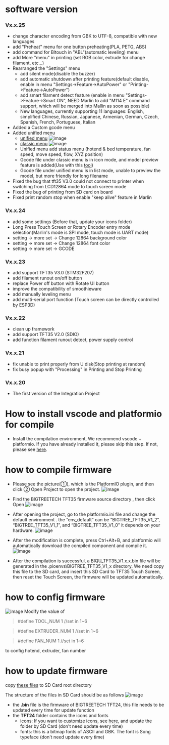 # software version
### Vx.x.25
- change character encoding from GBK to UTF-8, compatible with new languages
- add "Preheat" menu for one button preheating(PLA, PETG, ABS)
- add command for Bltouch in "ABL"(automatic leveling) menu
- add More "menu" in printing (set RGB color, extrude for change filament, etc...)
- Rearranged the "Settings" menu
  - add silent mode(disable the buzzer)
  - add automatic shutdown after printing feature(default disable, enable in menu "Settings->Feature->AutoPower" or "Printing->Feature->AutoPower")
  - add smart filament detect feature (enable in menu "Settings->Feature->Smart ON", NEED Marlin to add "M114 E" command support, which will be merged into Mallin as soon as possible)
  - New languages, currently supporting 11 languages: English, simplified Chinese, Russian, Japanese, Armenian, German, Czech, Spanish, French, Portuguese, Italian
- Added a Custom gcode menu
- Added unified menu
  - [unified menu](https://github.com/bigtreetech/BIGTREETECH-TouchScreenFirmware/tree/master/Copy%20to%20SD%20Card%20root%20directory%20to%20update%20-%20Unified%20Menu%20Material%20theme) ![image](https://user-images.githubusercontent.com/38851044/69716869-efb12100-1145-11ea-9b4e-e50a215e2def.png)
  - [classic menu](https://github.com/bigtreetech/BIGTREETECH-TouchScreenFirmware/tree/master/Copy%20to%20SD%20Card%20root%20directory%20to%20update) ![image](https://user-images.githubusercontent.com/38851044/69717274-b7f6a900-1146-11ea-94c4-4033f23215bb.png)
  - Unified menu add status menu (hotend & bed temperature, fan speed, move speed, flow, XYZ position)
  - Gcode file under classic menu is in icon mode, and model preview feature is added(Use with this [tool](https://github.com/bigtreetech/BiQU_Tool))
  - Gcode file under unified menu is in list mode, unable to preview the model, but more friendly for long filename
- Fixed the bug that tft35 V3.0 could not connect to printer when switching from LCD12864 mode to touch screen mode
- Fixed the bug of printing from SD card on board
- Fixed print random stop when enable "keep alive" feature in Marlin
### Vx.x.24
- add some settings (Before that, update your icons folder)
- Long Press Touch Screen or Rotary Encoder entry mode selection(Marlin's mode is SPI mode, touch mode is UART mode)
- setting -> more set -> Change 12864 background color
- setting -> more set -> Change 12864 font color
- setting -> more set -> GCODE
### Vx.x.23
- add support TFT35 V3.0 (STM32F207)
- add filament runout on/off button
- replace Power off button with Rotate UI button
- improve the compatibility of smoothieware
- add manually leveling menu
- add multi-serial port function (Touch screen can be directly controlled by ESP3D)
### Vx.x.22
- clean up framework
- add support TFT35 V2.0 (SDIO)
- add function filament runout detect, power supply control
### Vx.x.21
- fix unable to print properly from U disk(Stop printing at random)
- fix busy popup with "Processing" in Printing and Stop Printing
### Vx.x.20
- The first version of the Integration Project


# How to install vscode and platformio for compile
- Install the compilation environment, We recommend vscode + platformio. If you have already installed it, please skip this step.  If not, please see [here](https://github.com/bigtreetech/Document/blob/master/How%20to%20install%20VScode+Platformio.md).
# how to compile firmware

- Please see the picture(①), which is the PlatformIO plugin, and then click ② Open Project to open the project.
![image](https://user-images.githubusercontent.com/25599056/56637513-6b258e00-669e-11e9-9fad-d0571e57499e.png)
 
- Find the BIGTREETECH TFT35 firmware source directory , then click Open
![image](https://user-images.githubusercontent.com/25599056/56637532-77115000-669e-11e9-809b-f6bc25412f75.png)

- After opening the project, go to the platformio.ini file and change the default environment .
the “env_default” can be “BIGTREE_TFT35_V1_2”, “BIGTREE_TFT35_V1_1”, and “BIGTREE_TFT35_V1_0”
it depends on your hardware.
![image](https://user-images.githubusercontent.com/25599056/56637542-7d073100-669e-11e9-9e9e-1efa6b73be5d.png)

- After the modification is complete, press Ctrl+Alt+B, and platformio will automatically download the compiled component and compile it.
![image](https://user-images.githubusercontent.com/25599056/56637550-809ab800-669e-11e9-99d3-6b502e294688.png)
 
- After the compilation is successful, a BIQU_TFT35_V1.x.x.bin file will be generated in the .pioenvs\BIGTREE_TFT35_V1_x directory. We need copy this file to the SD card, and insert this SD Card to TFT35 Touch Screen, then reset the Touch Screen,  the firmware will be updated automatically.
# how to config firmware
![image](https://user-images.githubusercontent.com/25599056/61276962-b229a800-a7e3-11e9-83fe-ec5e944f1463.png)
Modify the value of
> #define TOOL_NUM     1    //set in 1~6

> #define EXTRUDER_NUM 1    //set in 1~6

> #define FAN_NUM      1    //set in 1~6

to config hotend, extruder, fan number
# how to update firmware
copy [these files](https://github.com/bigtreetech/BIGTREETECH-TouchScreenFirmware/tree/master/Copy%20to%20SD%20Card%20root%20directory%20to%20update) to SD Card root directory

The structure of the files in SD Card should be as follows
![image](https://user-images.githubusercontent.com/25599056/61274462-75a77d80-a7de-11e9-8e86-04d3d2abfb4d.png)

- the **.bin** file is the firmware of BIGTREETECH TFT24, this file needs to be updated every time for update function
- the **TFT24** folder contains the icons and fonts
  - icons: If you want to customize icons, see [here](https://github.com/bigtreetech/BIGTREETECH-TFT35-V1.2/blob/master/TFT35%20screen%20customize.pdf), and update the folder by SD Card (don't need update every time)
  - fonts: this is a bitmap fonts of ASCII and GBK. The font is Song typeface (don't need update every time)
